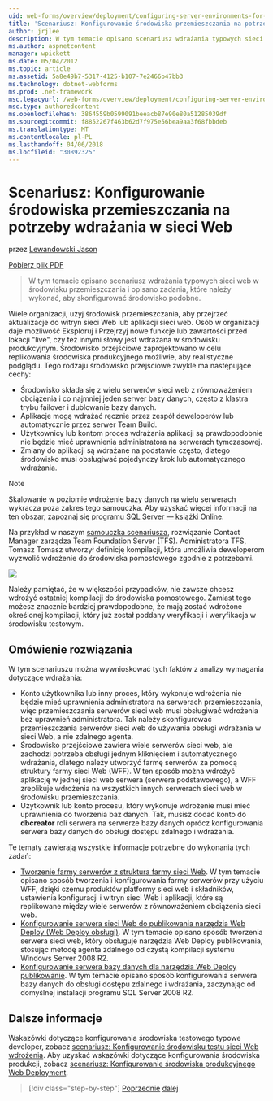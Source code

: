 ```yaml
---
uid: web-forms/overview/deployment/configuring-server-environments-for-web-deployment/scenario-configuring-a-staging-environment-for-web-deployment
title: 'Scenariusz: Konfigurowanie środowiska przemieszczania na potrzeby wdrażania w sieci Web | Dokumentacja firmy Microsoft'
author: jrjlee
description: W tym temacie opisano scenariusz wdrażania typowych sieci web w środowisku przemieszczania i opisano zadania, które należy wykonać, aby skonfigurować podobne env...
ms.author: aspnetcontent
manager: wpickett
ms.date: 05/04/2012
ms.topic: article
ms.assetid: 5a8e49b7-5317-4125-b107-7e2466b47bb3
ms.technology: dotnet-webforms
ms.prod: .net-framework
msc.legacyurl: /web-forms/overview/deployment/configuring-server-environments-for-web-deployment/scenario-configuring-a-staging-environment-for-web-deployment
msc.type: authoredcontent
ms.openlocfilehash: 3864559b0599091beeacb87e90e80a51285039df
ms.sourcegitcommit: f8852267f463b62d7f975e56bea9aa3f68fbbdeb
ms.translationtype: MT
ms.contentlocale: pl-PL
ms.lasthandoff: 04/06/2018
ms.locfileid: "30892325"
---
```

<a name="scenario-configuring-a-staging-environment-for-web-deployment"></a>Scenariusz: Konfigurowanie środowiska przemieszczania na potrzeby wdrażania w sieci Web
====================
przez [Lewandowski Jason](https://github.com/jrjlee)

[Pobierz plik PDF](https://msdnshared.blob.core.windows.net/media/MSDNBlogsFS/prod.evol.blogs.msdn.com/CommunityServer.Blogs.Components.WeblogFiles/00/00/00/63/56/8130.DeployingWebAppsInEnterpriseScenarios.pdf)

> W tym temacie opisano scenariusz wdrażania typowych sieci web w środowisku przemieszczania i opisano zadania, które należy wykonać, aby skonfigurować środowisko podobne.


Wiele organizacji, użyj środowisk przemieszczania, aby przejrzeć aktualizacje do witryn sieci Web lub aplikacji sieci web. Osób w organizacji daje możliwość Eksploruj i Przejrzyj nowe funkcje lub zawartości przed lokacji "live", czy też innymi słowy jest wdrażana w środowisku produkcyjnym. Środowisko przejściowe zaprojektowano w celu replikowania środowiska produkcyjnego możliwie, aby realistyczne podglądu. Tego rodzaju środowisko przejściowe zwykle ma następujące cechy:

- Środowisko składa się z wielu serwerów sieci web z równoważeniem obciążenia i co najmniej jeden serwer bazy danych, często z klastra trybu failover i dublowanie bazy danych.
- Aplikacje mogą wdrażać ręcznie przez zespół deweloperów lub automatycznie przez serwer Team Build.
- Użytkownicy lub kontom proces wdrażania aplikacji są prawdopodobnie nie będzie mieć uprawnienia administratora na serwerach tymczasowej.
- Zmiany do aplikacji są wdrażane na podstawie często, dlatego środowisko musi obsługiwać pojedynczy krok lub automatycznego wdrażania.

> [!NOTE]
> Skalowanie w poziomie wdrożenie bazy danych na wielu serwerach wykracza poza zakres tego samouczka. Aby uzyskać więcej informacji na ten obszar, zapoznaj się [programu SQL Server — książki Online](https://technet.microsoft.com/library/ms130214.aspx).


Na przykład w naszym [samouczka scenariusza](../deploying-web-applications-in-enterprise-scenarios/enterprise-web-deployment-scenario-overview.md), rozwiązanie Contact Manager zarządza Team Foundation Server (TFS). Administratora TFS, Tomasz Tomasz utworzył definicję kompilacji, która umożliwia deweloperom wyzwolić wdrożenie do środowiska pomostowego zgodnie z potrzebami.

![](scenario-configuring-a-staging-environment-for-web-deployment/_static/image1.png)

Należy pamiętać, że w większości przypadków, nie zawsze chcesz wdrożyć ostatniej kompilacji do środowiska pomostowego. Zamiast tego możesz znacznie bardziej prawdopodobne, że mają zostać wdrożone określonej kompilacji, który już został poddany weryfikacji i weryfikacja w środowisku testowym.

## <a name="solution-overview"></a>Omówienie rozwiązania

W tym scenariuszu można wywnioskować tych faktów z analizy wymagania dotyczące wdrażania:

- Konto użytkownika lub inny proces, który wykonuje wdrożenia nie będzie mieć uprawnienia administratora na serwerach przemieszczania, więc przemieszczania serwerów sieci web musi obsługiwać wdrożenia bez uprawnień administratora. Tak należy skonfigurować przemieszczania serwerów sieci web do używania obsługi wdrażania w sieci Web, a nie zdalnego agenta.
- Środowisko przejściowe zawiera wiele serwerów sieci web, ale zachodzi potrzeba obsługi jednym kliknięciem i automatycznego wdrażania, dlatego należy utworzyć farmę serwerów za pomocą struktury farmy sieci Web (WFF). W ten sposób można wdrożyć aplikację w jednej sieci web serwera (serwera podstawowego), a WFF zreplikuje wdrożenia na wszystkich innych serwerach sieci web w środowisku przemieszczania.
- Użytkownik lub konto procesu, który wykonuje wdrożenie musi mieć uprawnienia do tworzenia baz danych. Tak, musisz dodać konto do **dbcreator** roli serwera na serwerze bazy danych oprócz konfigurowania serwera bazy danych do obsługi dostępu zdalnego i wdrażania.

Te tematy zawierają wszystkie informacje potrzebne do wykonania tych zadań:

- [Tworzenie farmy serwerów z struktura farmy sieci Web](creating-a-server-farm-with-the-web-farm-framework.md). W tym temacie opisano sposób tworzenia i konfigurowania farmy serwerów przy użyciu WFF, dzięki czemu produktów platformy sieci web i składników, ustawienia konfiguracji i witryn sieci Web i aplikacji, które są replikowane między wiele serwerów z równoważeniem obciążenia sieci web.
- [Konfigurowanie serwera sieci Web do publikowania narzędzia Web Deploy (Web Deploy obsługi)](configuring-a-web-server-for-web-deploy-publishing-web-deploy-handler.md). W tym temacie opisano sposób tworzenia serwera sieci web, który obsługuje narzędzia Web Deploy publikowania, stosując metodę agenta zdalnego od czystą kompilacji systemu Windows Server 2008 R2.
- [Konfigurowanie serwera bazy danych dla narzędzia Web Deploy publikowanie](configuring-a-database-server-for-web-deploy-publishing.md). W tym temacie opisano sposób konfigurowania serwera bazy danych do obsługi dostępu zdalnego i wdrażania, zaczynając od domyślnej instalacji programu SQL Server 2008 R2.

## <a name="further-reading"></a>Dalsze informacje

Wskazówki dotyczące konfigurowania środowiska testowego typowe developer, zobacz [scenariusz: Konfigurowanie środowisku testu sieci Web wdrożenia](scenario-configuring-a-test-environment-for-web-deployment.md). Aby uzyskać wskazówki dotyczące konfigurowania środowiska produkcji, zobacz [scenariusz: Konfigurowanie środowiska produkcyjnego Web Deployment](scenario-configuring-a-production-environment-for-web-deployment.md).

> [!div class="step-by-step"]
> [Poprzednie](scenario-configuring-a-test-environment-for-web-deployment.md)
> [dalej](scenario-configuring-a-production-environment-for-web-deployment.md)
